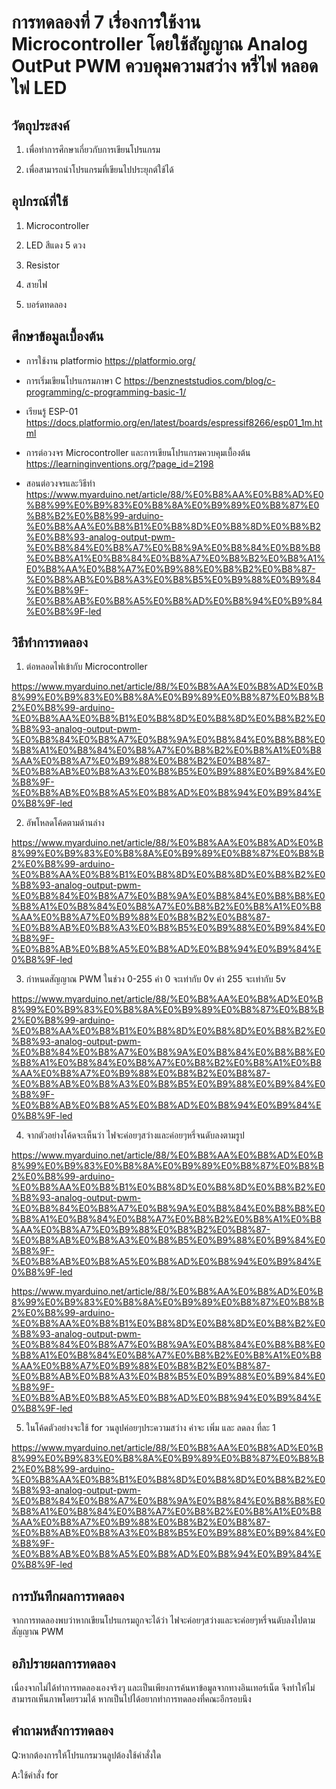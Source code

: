# การทดลองที่ 7 เรื่องการใช้งาน Microcontroller โดยใช้สัญญาณ Analog OutPut PWM ควบคุมความสว่าง หรี่ไฟ หลอดไฟ LED

## วัตถุประสงค์

1. เพื่อทำการศึกษาเกี่ยวกับการเขียนโปรแกรม

2. เพื่อสามารถนำโปรแกรมที่เขียนไปประยุกต์ใช้ได้

## อุปกรณ์ที่ใช้

1. Microcontroller

2. LED สีแดง 5 ดวง

3. Resistor

4. สายไฟ

5. บอร์ดทดลอง

## ศึกษาข้อมูลเบื้องต้น

* การใช้งาน platformio https://platformio.org/

* การเริ่มเขียนโปรแกรมภาษา C https://benzneststudios.com/blog/c-programming/c-programming-basic-1/

* เรียนรู้ ESP-01   https://docs.platformio.org/en/latest/boards/espressif8266/esp01_1m.html

* การต่อวงจร Microcontroller และการเขียนโปรแกรมควบคุมเบื้องต้น https://learninginventions.org/?page_id=2198

* สอนต่อวงจรและวิธีทำ https://www.myarduino.net/article/88/%E0%B8%AA%E0%B8%AD%E0%B8%99%E0%B9%83%E0%B8%8A%E0%B9%89%E0%B8%87%E0%B8%B2%E0%B8%99-arduino-%E0%B8%AA%E0%B8%B1%E0%B8%8D%E0%B8%8D%E0%B8%B2%E0%B8%93-analog-output-pwm-%E0%B8%84%E0%B8%A7%E0%B8%9A%E0%B8%84%E0%B8%B8%E0%B8%A1%E0%B8%84%E0%B8%A7%E0%B8%B2%E0%B8%A1%E0%B8%AA%E0%B8%A7%E0%B9%88%E0%B8%B2%E0%B8%87-%E0%B8%AB%E0%B8%A3%E0%B8%B5%E0%B9%88%E0%B9%84%E0%B8%9F-%E0%B8%AB%E0%B8%A5%E0%B8%AD%E0%B8%94%E0%B9%84%E0%B8%9F-led

## วิธีทำการทดลอง

1. ต่อหลอดไฟเข้ากับ Microcontroller

https://www.myarduino.net/article/88/%E0%B8%AA%E0%B8%AD%E0%B8%99%E0%B9%83%E0%B8%8A%E0%B9%89%E0%B8%87%E0%B8%B2%E0%B8%99-arduino-%E0%B8%AA%E0%B8%B1%E0%B8%8D%E0%B8%8D%E0%B8%B2%E0%B8%93-analog-output-pwm-%E0%B8%84%E0%B8%A7%E0%B8%9A%E0%B8%84%E0%B8%B8%E0%B8%A1%E0%B8%84%E0%B8%A7%E0%B8%B2%E0%B8%A1%E0%B8%AA%E0%B8%A7%E0%B9%88%E0%B8%B2%E0%B8%87-%E0%B8%AB%E0%B8%A3%E0%B8%B5%E0%B9%88%E0%B9%84%E0%B8%9F-%E0%B8%AB%E0%B8%A5%E0%B8%AD%E0%B8%94%E0%B9%84%E0%B8%9F-led

2. อัพโหลดโค้ดตามด้านล่าง

https://www.myarduino.net/article/88/%E0%B8%AA%E0%B8%AD%E0%B8%99%E0%B9%83%E0%B8%8A%E0%B9%89%E0%B8%87%E0%B8%B2%E0%B8%99-arduino-%E0%B8%AA%E0%B8%B1%E0%B8%8D%E0%B8%8D%E0%B8%B2%E0%B8%93-analog-output-pwm-%E0%B8%84%E0%B8%A7%E0%B8%9A%E0%B8%84%E0%B8%B8%E0%B8%A1%E0%B8%84%E0%B8%A7%E0%B8%B2%E0%B8%A1%E0%B8%AA%E0%B8%A7%E0%B9%88%E0%B8%B2%E0%B8%87-%E0%B8%AB%E0%B8%A3%E0%B8%B5%E0%B9%88%E0%B9%84%E0%B8%9F-%E0%B8%AB%E0%B8%A5%E0%B8%AD%E0%B8%94%E0%B9%84%E0%B8%9F-led

3. กำหนดสัญญาณ PWM ในช่วง 0-255  ค่า 0 จะเท่ากับ 0v ค่า 255 จะเท่ากับ 5v

https://www.myarduino.net/article/88/%E0%B8%AA%E0%B8%AD%E0%B8%99%E0%B9%83%E0%B8%8A%E0%B9%89%E0%B8%87%E0%B8%B2%E0%B8%99-arduino-%E0%B8%AA%E0%B8%B1%E0%B8%8D%E0%B8%8D%E0%B8%B2%E0%B8%93-analog-output-pwm-%E0%B8%84%E0%B8%A7%E0%B8%9A%E0%B8%84%E0%B8%B8%E0%B8%A1%E0%B8%84%E0%B8%A7%E0%B8%B2%E0%B8%A1%E0%B8%AA%E0%B8%A7%E0%B9%88%E0%B8%B2%E0%B8%87-%E0%B8%AB%E0%B8%A3%E0%B8%B5%E0%B9%88%E0%B9%84%E0%B8%9F-%E0%B8%AB%E0%B8%A5%E0%B8%AD%E0%B8%94%E0%B9%84%E0%B8%9F-led

4. จากตัวอย่างโค้ดจะเห็นว่า ไฟจะค่อยๆสว่างและค่อยๆหรี่จนดับลงตามรูป

https://www.myarduino.net/article/88/%E0%B8%AA%E0%B8%AD%E0%B8%99%E0%B9%83%E0%B8%8A%E0%B9%89%E0%B8%87%E0%B8%B2%E0%B8%99-arduino-%E0%B8%AA%E0%B8%B1%E0%B8%8D%E0%B8%8D%E0%B8%B2%E0%B8%93-analog-output-pwm-%E0%B8%84%E0%B8%A7%E0%B8%9A%E0%B8%84%E0%B8%B8%E0%B8%A1%E0%B8%84%E0%B8%A7%E0%B8%B2%E0%B8%A1%E0%B8%AA%E0%B8%A7%E0%B9%88%E0%B8%B2%E0%B8%87-%E0%B8%AB%E0%B8%A3%E0%B8%B5%E0%B9%88%E0%B9%84%E0%B8%9F-%E0%B8%AB%E0%B8%A5%E0%B8%AD%E0%B8%94%E0%B9%84%E0%B8%9F-led

https://www.myarduino.net/article/88/%E0%B8%AA%E0%B8%AD%E0%B8%99%E0%B9%83%E0%B8%8A%E0%B9%89%E0%B8%87%E0%B8%B2%E0%B8%99-arduino-%E0%B8%AA%E0%B8%B1%E0%B8%8D%E0%B8%8D%E0%B8%B2%E0%B8%93-analog-output-pwm-%E0%B8%84%E0%B8%A7%E0%B8%9A%E0%B8%84%E0%B8%B8%E0%B8%A1%E0%B8%84%E0%B8%A7%E0%B8%B2%E0%B8%A1%E0%B8%AA%E0%B8%A7%E0%B9%88%E0%B8%B2%E0%B8%87-%E0%B8%AB%E0%B8%A3%E0%B8%B5%E0%B9%88%E0%B9%84%E0%B8%9F-%E0%B8%AB%E0%B8%A5%E0%B8%AD%E0%B8%94%E0%B9%84%E0%B8%9F-led

5. ในโค้ดตัวอย่างจะใช้ for วนลูปค่อยๆประความสว่าง ค่าจะ เพิ่ม และ ลดลง ที่ละ 1

https://www.myarduino.net/article/88/%E0%B8%AA%E0%B8%AD%E0%B8%99%E0%B9%83%E0%B8%8A%E0%B9%89%E0%B8%87%E0%B8%B2%E0%B8%99-arduino-%E0%B8%AA%E0%B8%B1%E0%B8%8D%E0%B8%8D%E0%B8%B2%E0%B8%93-analog-output-pwm-%E0%B8%84%E0%B8%A7%E0%B8%9A%E0%B8%84%E0%B8%B8%E0%B8%A1%E0%B8%84%E0%B8%A7%E0%B8%B2%E0%B8%A1%E0%B8%AA%E0%B8%A7%E0%B9%88%E0%B8%B2%E0%B8%87-%E0%B8%AB%E0%B8%A3%E0%B8%B5%E0%B9%88%E0%B9%84%E0%B8%9F-%E0%B8%AB%E0%B8%A5%E0%B8%AD%E0%B8%94%E0%B9%84%E0%B8%9F-led

 ## การบันทึกผลการทดลอง

 จากการทดลองพบว่าหากเขียนโปรแกรมถูกจะได้ว่า ไฟจะค่อยๆสว่างและจะค่อยๆหรี่จนดับลงไปตามสัญญาณ PWM
 
 ## อภิปรายผลการทดลอง
 
 เนื่องจากไม่ได้ทำการทดลองเองจริงๆ และเป็นเพียงการค้นหาข้อมูลจากทางอินเทอร์เน็ต จึงทำให้ไม่สามารถเห็นภาพโดยรวมได้ 
  หากเป็นไปได้อยากทำการทดลองที่คณะอีกรอบนึง
 
 ## คำถามหลังการทดลอง
 
 Q:หากต้องการให้โปรแกรมวนลูปต้องใช้คำสั่งใด
 
 A:ใช้คำสั่ง for
